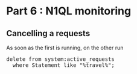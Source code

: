 # Part 6 : N1QL monitoring

## Cancelling a requests

As soon as the first is running, on the other run

<pre id="example">
delete from system:active_requests
  where Statement like "%travel%";

</pre>